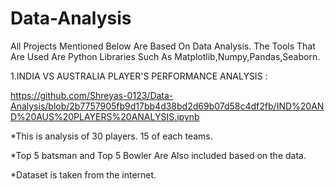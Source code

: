 # Data-Analysis
All Projects Mentioned Below Are Based On Data Analysis. The Tools That Are  Used Are  Python Libraries Such As Matplotlib,Numpy,Pandas,Seaborn.


1.INDIA VS AUSTRALIA PLAYER'S PERFORMANCE ANALYSIS :
                    
https://github.com/Shreyas-0123/Data-Analysis/blob/2b7757905fb9d17bb4d38bd2d69b07d58c4df2fb/IND%20AND%20AUS%20PLAYERS%20ANALYSIS.ipynb

*This is analysis of 30 players. 15 of each teams.


*Top 5 batsman and Top 5 Bowler Are Also included based on the data.


*Dataset is taken from the internet.
